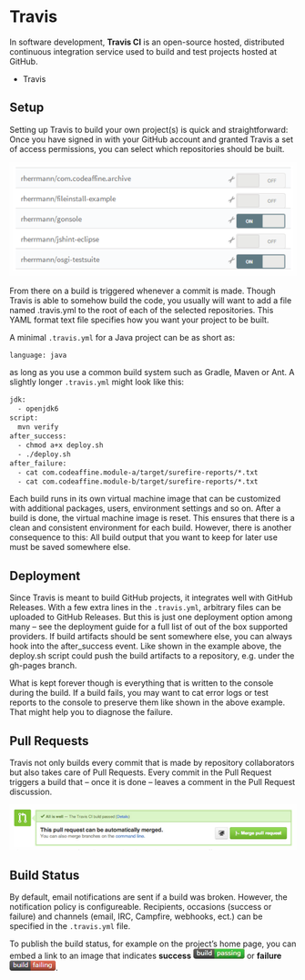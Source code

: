 # Travis

In software development, **Travis CI** is an open-source hosted, distributed continuous integration service used to build and test projects hosted at GitHub.

- Travis

## Setup

Setting up Travis to build your own project(s) is quick and straightforward: Once you have signed in with your GitHub account and granted Travis a set of access permissions, you can select which repositories should be built.

![alt text](/assets/travis-app-access.png "travis app access")

From there on a build is triggered whenever a commit is made. Though Travis is able to somehow build the code, you usually will want to add a file named .travis.yml to the root of each of the selected repositories. This YAML format text file specifies how you want your project to be built.

A minimal `.travis.yml` for a Java project can be as short as:

    language: java

as long as you use a common build system such as Gradle, Maven or Ant. A slightly longer `.travis.yml` might look like this:

    jdk:
      - openjdk6
    script:
      mvn verify
    after_success:
      - chmod a+x deploy.sh
      - ./deploy.sh
    after_failure:
      - cat com.codeaffine.module-a/target/surefire-reports/*.txt
      - cat com.codeaffine.module-b/target/surefire-reports/*.txt

Each build runs in its own virtual machine image that can be customized with additional packages, users, environment settings and so on. After a build is done, the virtual machine image is reset. This ensures that there is a clean and consistent environment for each build. However, there is another consequence to this: All build output that you want to keep for later use must be saved somewhere else.

## Deployment

Since Travis is meant to build GitHub projects, it integrates well with GitHub Releases. With a few extra lines in the `.travis.yml`, arbitrary files can be uploaded to GitHub Releases. But this is just one deployment option among many – see the deployment guide for a full list of out of the box supported providers. If build artifacts should be sent somewhere else, you can always hook into the after_success event. Like shown in the example above, the deploy.sh script could push the build artifacts to a repository, e.g. under the gh-pages branch.

What is kept forever though is everything that is written to the console during the build. If a build fails, you may want to cat error logs or test reports to the console to preserve them like shown in the above example. That might help you to diagnose the failure.

## Pull Requests

Travis not only builds every commit that is made by repository collaborators but also takes care of Pull Requests. Every commit in the Pull Request triggers a build that – once it is done – leaves a comment in the Pull Request discussion.

![alt text](/assets/travis-merge-pull-request.png "travis merge pull request") 

## Build Status

By default, email notifications are sent if a build was broken. However, the notification policy is configureable. Recipients, occasions (success or failure) and channels (email, IRC, Campfire, webhooks, ect.) can be specified in the `.travis.yml` file.

To publish the build status, for example on the project’s home page, you can embed a link to an image that indicates **success** ![alt text](/assets/travis-build-passing.png "travis build pussing") or **failure** ![alt text](/assets/travis-build-failing.png "travis build failing").

